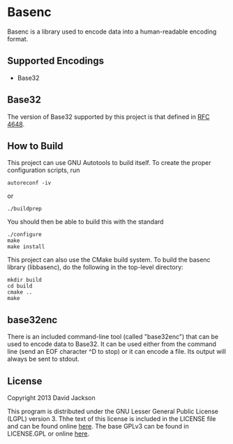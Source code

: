 Basenc
======

Basenc is a library used to encode data into a human-readable encoding format.

Supported Encodings
-------------------

- Base32

Base32
------

The version of Base32 supported by this project is that defined in
[RFC 4648](https://tools.ietf.org/html/rfc4648).

How to Build
------------

This project can use GNU Autotools to build itself. To create the proper
configuration scripts, run

	autoreconf -iv

or

	./buildprep

You should then be able to build this with the standard

	./configure
	make
	make install

This project can also use the CMake build system. To build the basenc library
(libbasenc), do the following in the top-level directory:

	mkdir build
	cd build
	cmake ..
	make

base32enc
---------

There is an included command-line tool (called "base32enc") that can be used to
encode data to Base32. It can be used either from the command line (send an EOF
character ^D to stop) or it can encode a file. Its output will always be sent to
stdout.

License
-------

Copyright 2013 David Jackson

This program is distributed under the GNU Lesser General Public License
(LGPL) version 3. Thhe text of this license is included in the LICENSE
file and can be found online
[here](https://www.gnu.org/licenses/lgpl-3.0-standalone.html). The base GPLv3
can be found in LICENSE.GPL or online
[here](https://www.gnu.org/licenses/gpl-3.0-standalone.html).
